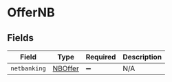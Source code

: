 # OfferNB


## Fields

| Field                                     | Type                                      | Required                                  | Description                               |
| ----------------------------------------- | ----------------------------------------- | ----------------------------------------- | ----------------------------------------- |
| `netbanking`                              | [NBOffer](../../models/shared/NBOffer.md) | :heavy_minus_sign:                        | N/A                                       |